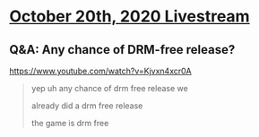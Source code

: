 # [October 20th, 2020 Livestream](../2020-10-20.md)
## Q&A: Any chance of DRM-free release?
https://www.youtube.com/watch?v=Kjvxn4xcr0A
> yep uh any chance of drm free release we
>
> already did a drm free release
>
> the game is drm free
>
